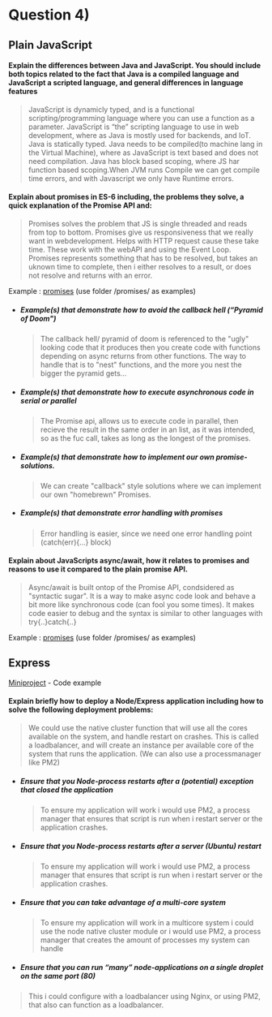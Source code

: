 # Question 4)
## Plain JavaScript
#### Explain the differences between Java and JavaScript. You should include both topics related to the fact that Java is a compiled language and JavaScript a scripted language, and general differences in language features
>JavaScript is dynamicly typed, and is a functional scripting/programming language where you can use a function as a parameter. JavaScript is “the” scripting language to use in web development, where as Java is mostly used for backends, and IoT. Java is statically typed.
>Java needs to be compiled(to machine lang in the Virtual Machine), where as JavaScript is text based and does not need compilation.
>Java has block based scoping, where JS har function based scoping.When JVM runs Compile we can get compile time errors, and with Javascript we only have Runtime errors.

#### Explain about promises in ES-6 including, the problems they solve, a quick explanation of the Promise API and:
>Promises solves the problem that JS is single threaded and reads from top to bottom. Promises give us responsiveness that we really want in webdevelopment. Helps with HTTP request cause these take time. These work with the webAPI and using the Event Loop.
>Promises represents something that has to be resolved, but takes an uknown time to complete, then i either resolves to a result, or does not resolve and returns with an error.

Example : [promises](../promises/pyramidOfDoom.js) (use folder /promises/ as examples)
- ##### Example(s) that demonstrate how to avoid the callback hell  (“Pyramid of Doom")
    >The callback hell/ pyramid of doom is referenced to the "ugly" looking code that it produces then you create code with functions depending on async returns from other functions. The way to handle that is to "nest" functions, and the more you nest the bigger the pyramid gets...
- ##### Example(s) that demonstrate how to execute asynchronous code in serial or parallel
    >The Promise api, allows us to execute code in parallel, then recieve the result in the same order in an list, as it was intended, so as the fuc call, takes as long as the longest of the promises.
- ##### Example(s) that demonstrate how to implement our own promise-solutions.
    >We can create "callback" style solutions where we can implement our own "homebrewn" Promises.
- ##### Example(s) that demonstrate error handling with promises
    >Error handling is easier, since we need one error handling point (catch(err){...} block)

#### Explain about JavaScripts async/await, how it relates to promises and reasons to use it compared to the plain promise API.
>Async/await is built ontop of the Promise API, condsidered as "syntactic sugar". It is a way to make async code look and behave a bit more like synchronous code (can fool you some times). It makes code easier to debug and the syntax is similar to other languages with try{..}catch{..}

Example : [promises](../promises/pyramidOfDoom.js) (use folder /promises/ as examples)

## Express
[Miniproject](https://github.com/Stani2980/miniProjectJS) -  Code example

#### Explain briefly how to deploy a Node/Express application including how to solve the following deployment problems:
 > We could use the native cluster function that will use all the cores available on the system, and handle restart on crashes. This is called a loadbalancer, and will create an instance per available core of the system that runs the application. (We can also use a processmanager like PM2)
- ##### Ensure that you Node-process restarts after a (potential) exception that closed the application
    > To ensure my application will work i would use PM2, a process manager that ensures that script is run when i restart server or the application crashes.
- ##### Ensure that you Node-process restarts after a server (Ubuntu) restart
    > To ensure my application will work i would use PM2, a process manager that ensures that script is run when i restart server or the application crashes.
- ##### Ensure that you can take advantage of a multi-core system
   > To ensure my application will work in a multicore system i could use the node native cluster module or i would use PM2, a process manager that creates the amount of processes my system can handle
- ##### Ensure that you can run “many” node-applications on a single droplet on the same port (80)
> This i could configure with a loadbalancer using Nginx, or using PM2, that also can function as a loadbalancer.